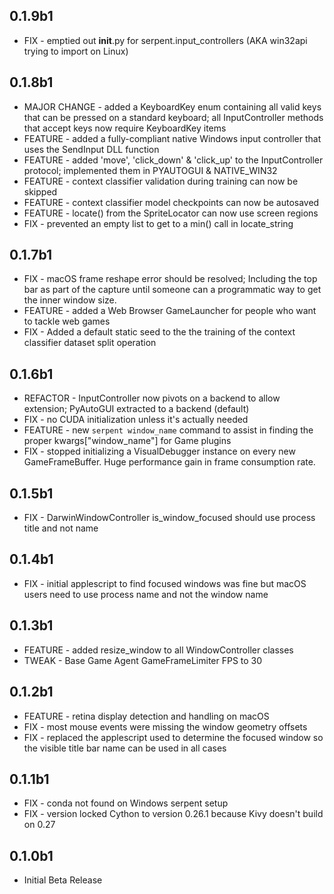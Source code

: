 ## 0.1.9b1

* FIX - emptied out __init__.py for serpent.input_controllers (AKA win32api trying to import on Linux)

## 0.1.8b1

* MAJOR CHANGE - added a KeyboardKey enum containing all valid keys that can be pressed on a standard keyboard; all InputController methods that accept keys now require KeyboardKey items
* FEATURE - added a fully-compliant native Windows input controller that uses the SendInput DLL function
* FEATURE - added 'move', 'click_down' & 'click_up' to the InputController protocol; implemented them in PYAUTOGUI & NATIVE_WIN32
* FEATURE - context classifier validation during training can now be skipped
* FEATURE - context classifier model checkpoints can now be autosaved
* FEATURE - locate() from the SpriteLocator can now use screen regions
* FIX - prevented an empty list to get to a min() call in locate_string

## 0.1.7b1

* FIX - macOS frame reshape error should be resolved; Including the top bar as part of the capture until someone can a programmatic way to get the inner window size.
* FEATURE - added a Web Browser GameLauncher for people who want to tackle web games
* FIX - Added a default static seed to the the training of the context classifier dataset split operation

## 0.1.6b1

* REFACTOR - InputController now pivots on a backend to allow extension; PyAutoGUI extracted to a backend (default)
* FIX - no CUDA initialization unless it's actually needed
* FEATURE - new `serpent window_name` command to assist in finding the proper kwargs["window_name"] for Game plugins
* FIX - stopped initializing a VisualDebugger instance on every new GameFrameBuffer. Huge performance gain in frame consumption rate.

## 0.1.5b1

* FIX - DarwinWindowController is_window_focused should use process title and not name

## 0.1.4b1

* FIX - initial applescript to find focused windows was fine but macOS users need to use process name and not the window name

## 0.1.3b1

* FEATURE - added resize_window to all WindowController classes
* TWEAK - Base Game Agent GameFrameLimiter FPS to 30

## 0.1.2b1

* FEATURE - retina display detection and handling on macOS
* FIX - most mouse events were missing the window geometry offsets
* FIX - replaced the applescript used to determine the focused window so the visible title bar name can be used in all cases

## 0.1.1b1

* FIX - conda not found on Windows serpent setup
* FIX - version locked Cython to version 0.26.1 because Kivy doesn't build on 0.27

## 0.1.0b1

* Initial Beta Release